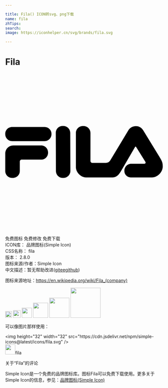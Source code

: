 ```yaml
---

title: Fila() ICON转svg、png下载
name: fila
zhTips: 
search: 
image: https://iconhelper.cn/svg/brands/fila.svg

---
```


# Fila  <small style="font-size: 60%;font-weight: 100"></small>

<div id="svg" class="svg-wrap">
<svg role="img" viewBox="0 0 24 24" xmlns="http://www.w3.org/2000/svg"><title>Fila icon</title><path d="M8.736 8.048c-.582 0-1.035.471-1.035 1.054l.023 5.795c0 .582.445 1.054 1.029 1.054h.12c.583 0 1.054-.472 1.054-1.054l-.023-5.795c0-.583-.472-1.054-1.055-1.054zm3.071.007c-.574 0-1.04.468-1.04 1.044v5.24c0 .785.773 1.542 1.541 1.542h4.058c.577 0 .965-.42 1.292-.995l2.112-3.622c.018-.04.053-.09.093-.09.044 0 .07.05.092.088l1.381 2.216c.058.094.068.141.032.225-.032.077-.109.093-.23.093h-1.939c-.578 0-1.044.467-1.044 1.044v.065c0 .577.466.976 1.044.976h3.163c.77 0 1.638-.732 1.638-1.69 0-.607-.118-.822-.624-1.645l-2.342-3.814c-.275-.442-.65-.656-1.123-.656-.49 0-.904.229-1.163.656l-2.712 4.496c-.185.308-.398.434-.75.434h-2.018a.275.275 0 0 1-.285-.283l.002-4.28c0-.576-.468-1.044-1.044-1.044zm-10.752.143C.473 8.198 0 8.644 0 9.226V9.3c0 .584.473 1.055 1.055 1.055H5.99c.581 0 1.055-.471 1.055-1.055v-.066A1.04 1.04 0 0 0 5.99 8.198zm.187 2.819c-.724 0-1.241.568-1.241 1.241L0 14.91c0 .577.467 1.042 1.042 1.042h.134a1.04 1.04 0 0 0 1.042-1.042v-1.458c0-.157.126-.284.283-.284H5.48c.575 0 1.043-.465 1.043-1.042v-.066c0-.576-.468-1.043-1.043-1.043z"/></svg>
</div>
<detail full-name='fila'></detail>

<div class="detail-page">
<p>
<span><span class="badge-success badge">免费图标</span> <span class="badge-success badge">免费修改</span>  <span class="badge-success badge">免费下载</span> </span>
<br/>
<span>
ICON库：
<span class="badge-secondary badge">品牌图标(Simple Icon)</span> 
</span>
<br/>
<span>
CSS名称：
<span class="badge-secondary badge">fila</span> 
</span>

<br/>
<span>
版本：
<span class="badge-secondary badge">2.8.0</span> 
</span>
<br/>
<span>图标来源/作者：<span class="badge-light badge">Simple Icon</span></span> 
<br/>
<span class="zh-detail">中文描述：暂无<span class="help-link"><span>帮助改进</span>(<a href="https://gitee.com/liuwave/icon-helper/edit/master/json/brands/fila.json" target="_blank" rel="noopener noreferrer">gitee</a><a href="https://github.com/liuwave/icon-helper/edit/master/json/brands/fila.json" target="_blank" rel="noopener noreferrer">github</a></span>)</span><br/>
</p>
</div><div class="description description alert alert-light"><p>图标来源地址：<a href="https://en.wikipedia.org/wiki/Fila_(company)" target="_blank" rel="noopener noreferrer">https://en.wikipedia.org/wiki/Fila_(company)</a></p></div>
<div class="alert alert-dark">
<img height="21" width="21" src="https://cdn.jsdelivr.net/npm/simple-icons@latest/icons/fila.svg" />
<img height="24" width="24" src="https://cdn.jsdelivr.net/npm/simple-icons@latest/icons/fila.svg" />
<img height="32" width="32" src="https://cdn.jsdelivr.net/npm/simple-icons@latest/icons/fila.svg" />
<img height="48" width="48" src="https://cdn.jsdelivr.net/npm/simple-icons@latest/icons/fila.svg" />
<img height="64" width="64" src="https://cdn.jsdelivr.net/npm/simple-icons@latest/icons/fila.svg" />
<img height="96" width="96" src="https://cdn.jsdelivr.net/npm/simple-icons@latest/icons/fila.svg" />

</div>
<div>
  <p>可以像图片那样使用：    
  </p>
  <div class="alert alert-primary" style="font-size: 14px">
    &lt;img height="32" width="32" src="https://cdn.jsdelivr.net/npm/simple-icons@latest/icons/fila.svg" /&gt;
    <copy-btn content='<img height="32" width="32" src="https://cdn.jsdelivr.net/npm/simple-icons@latest/icons/fila.svg" />'></copy-btn>
  </div>
  <div class="alert alert-secondary">
    <img height="32" width="32" src="https://cdn.jsdelivr.net/npm/simple-icons@latest/icons/fila.svg" />fila
    <copy-btn content="fila" btn-title="复制图标名称"></copy-btn>
  </div>
</div>

<Vssue title="关于“Fila”的评论" >关于“Fila”的评论</Vssue>


<div><p>Simple Icon是一个免费的品牌图标库。图标Fila可以免费下载使用。更多关于  Simple Icon的信息，参见：<a target="_blank" href="https://iconhelper.cn/brands.html">品牌图标(Simple Icon)</a>
</p></div>
